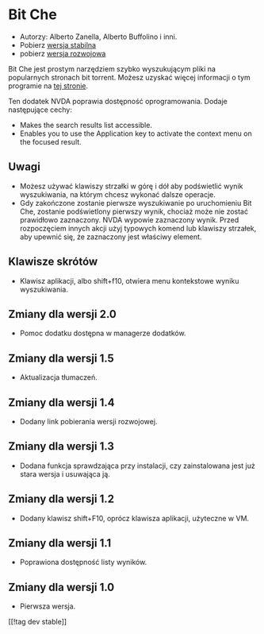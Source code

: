 # Bit Che #
*   Autorzy: Alberto Zanella, Alberto Buffolino i inni.
*   Pobierz [wersja stabilna][1]
*   pobierz [wersja rozwojowa][3]

Bit Che jest prostym narzędziem szybko wyszukującym pliki  na popularnych
stronach bit torrent.  Możesz uzyskać więcej informacji o tym programie na
[tej stronie][2].

Ten dodatek NVDA poprawia dostępność oprogramowania. Dodaje następujące
cechy:

*   Makes the search results list accessible.
*   Enables you to use the Application key to activate the context menu on
    the focused result.


## Uwagi ##
*   Możesz używać klawiszy strzałki w górę i dół aby podświetlić wynik
    wyszukiwania, na którym chcesz wykonać dalsze operacje.
*   Gdy zakończone zostanie pierwsze wyszukiwanie po uruchomieniu Bit Che,
    zostanie podświetlony pierwszy wynik, chociaż może nie zostać prawidłowo
    zaznaczony. NVDA wypowie zaznaczony wynik. Przed rozpoczęciem innych
    akcji użyj typowych komend lub klawiszy strzałek, aby upewnić się, że
    zaznaczony jest właściwy element.


## Klawisze skrótów ##
*   Klawisz aplikacji, albo shift+f10, otwiera menu kontekstowe wyniku
    wyszukiwania.


## Zmiany dla wersji 2.0 ##
*   Pomoc dodatku dostępna w managerze dodatków.

## Zmiany dla wersji 1.5 ##
*   Aktualizacja tłumaczeń.

## Zmiany dla wersji 1.4 ##
*   Dodany link pobierania wersji rozwojowej.

## Zmiany dla wersji 1.3 ##
*   Dodana funkcja sprawdzająca przy instalacji, czy zainstalowana jest już
    stara wersja i usuwająca ją.

## Zmiany dla wersji 1.2 ##
*   Dodany klawisz shift+F10, oprócz klawisza aplikacji, użyteczne w VM.

## Zmiany dla wersji 1.1 ##
*   Poprawiona dostępność listy wyników.

## Zmiany dla wersji 1.0 ##
*   Pierwsza wersja.

[[!tag dev stable]]

[1]: http://addons.nvda-project.org/files/get.php?file=bc

[2]: http://www.convivea.com

[3]: http://addons.nvda-project.org/files/get.php?file=bc-dev
